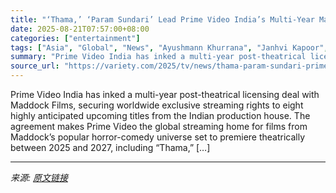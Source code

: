```yaml
---
title: "‘Thama,’ ‘Param Sundari’ Lead Prime Video India’s Multi-Year Maddock Films Deal (EXCLUSIVE)"
date: 2025-08-21T07:57:00+08:00
categories: ["entertainment"]
tags: ["Asia", "Global", "News", "Ayushmann Khurrana", "Janhvi Kapoor", "Maddock Films", "Prime Video"]
summary: "Prime Video India has inked a multi-year post-theatrical licensing deal with Maddock Films, securing worldwide exclusive streaming rights to eight highly anticipated upcoming titles from the Indian pr"
source_url: "https://variety.com/2025/tv/news/thama-param-sundari-prime-video-maddock-films-deal-1236494235/"
---
```


Prime Video India has inked a multi-year post-theatrical licensing deal with Maddock Films, securing worldwide exclusive streaming rights to eight highly anticipated upcoming titles from the Indian production house. The agreement makes Prime Video the global streaming home for films from Maddock&#8217;s popular horror-comedy universe set to premiere theatrically between 2025 and 2027, including &#8220;Thama,&#8221; [&#8230;]

---

*来源: [原文链接](https://variety.com/2025/tv/news/thama-param-sundari-prime-video-maddock-films-deal-1236494235/)*
